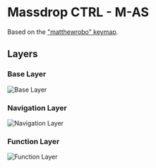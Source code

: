 # Massdrop CTRL - M-AS

Based on the ["matthewrobo" keymap](https://github.com/qmk/qmk_firmware/tree/master/keyboards/massdrop/ctrl/keymaps/matthewrobo).

## Layers

### Base Layer
![Base Layer](https://i.imgur.com/qMXpYUb.png)

### Navigation Layer
![Navigation Layer](https://i.imgur.com/RSp12Sh.png)

### Function Layer
![Function Layer](https://i.imgur.com/dp7zs0I.png)
